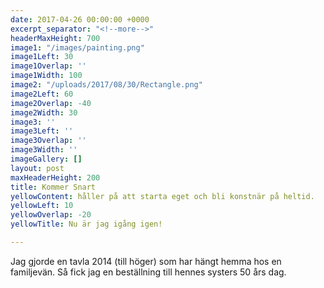```yaml
---
date: 2017-04-26 00:00:00 +0000
excerpt_separator: "<!--more-->"
headerMaxHeight: 700
image1: "/images/painting.png"
image1Left: 30
image1Overlap: ''
image1Width: 100
image2: "/uploads/2017/08/30/Rectangle.png"
image2Left: 60
image2Overlap: -40
image2Width: 30
image3: ''
image3Left: ''
image3Overlap: ''
image3Width: ''
imageGallery: []
layout: post
maxHeaderHeight: 200
title: Kommer Snart
yellowContent: håller på att starta eget och bli konstnär på heltid.
yellowLeft: 10
yellowOverlap: -20
yellowTitle: Nu är jag igång igen!

---
```

<!--more-->

Jag gjorde en tavla 2014 (till höger) som har hängt hemma hos en familjevän. Så fick jag en beställning till hennes systers 50 års dag.